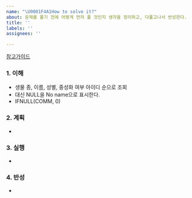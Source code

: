 ```yaml
---
name: "\U0001F4A1How to solve it?"
about: 문제를 풀기 전에 어떻게 먼저 풀 것인지 생각을 정리하고, 다풀고나서 반성한다.
title: ''
labels: ''
assignees: ''

---
```


[참고가이드](https://megaptera.notion.site/6-5f9b4105eb0748fd8f8baa631d92d6ea)

### 1. 이해
- 생물 종, 이름, 성별, 중성화 여부 아이디 순으로 조회
- 대신 NULL을 No name으로 표시한다.
- IFNULL(COMM, 0)

### 2. 계획
- 

### 3. 실행
- 

### 4. 반성
-
